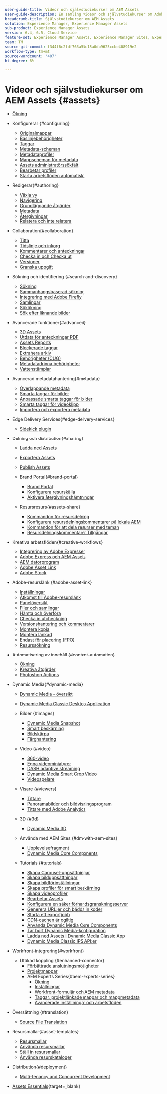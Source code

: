 ```yaml
---
user-guide-title: Videor och självstudiekurser om AEM Assets
user-guide-description: En samling videor och självstudiekurser om Adobe Experience Manager-resurser.
breadcrumb-title: Självstudiekurser om AEM Assets
solution: Experience Manager, Experience Manager Assets
sub-product: Experience Manager Assets
version: 6.4, 6.5, Cloud Service
feature-set: Experience Manager Assets, Experience Manager Sites, Experience Manager
team: TM
source-git-commit: f344f6c2fdf763a55c18a0db9625ccbe408919e2
workflow-type: tm+mt
source-wordcount: '407'
ht-degree: 6%

---
```



# Videor och självstudiekurser om AEM Assets {#assets}

+ [Ökning](overview.md)

+ Konfigurerar {#configuring}
   + [Originalmappar](configuring/baseline-folders.md)
   + [Baslinjebehörigheter](configuring/baseline-permissions.md)
   + [Taggar](configuring/tagging.md)
   + [Metadata-scheman](configuring/metadata-schemas.md)
   + [Metadataprofiler](configuring/metadata-profiles.md)
   + [Mappscheman för metadata](configuring/metadata-folder-schemas.md)
   + [Assets administratörssökfält](configuring/assets-admin-search-rail.md)
   + [Bearbetar profiler](configuring/processing-profiles.md)
   + [Starta arbetsflöden automatiskt](configuring/auto-start-workflows.md)

+ Redigerar{#authoring}
   + [Växla vy](./authoring/switch-views.md)
   + [Navigering](./authoring/navigation.md)
   + [Grundläggande åtgärder](./authoring/basic-operations.md)
   + [Metadata](./authoring/metadata.md)
   + [Återgivningar](./authoring/renditions.md)
   + [Relatera och inte relatera](./authoring/relate-unrelate.md)

+ Collaboration{#collaboration}
   + [Titta](./collaboration/watch.md)
   + [Tidslinje och inkorg](./collaboration/timeline-and-inbox.md)
   + [Kommentarer och anteckningar](./collaboration/comments-and-annotations.md)
   + [Checka in och Checka ut](./collaboration/check-in-and-check-out.md)
   + [Versioner](./collaboration/versions.md)
   + [Granska uppgift](./collaboration/review-task.md)

+ Sökning och identifiering {#search-and-discovery}
   + [Sökning](./search-and-discovery/search.md)
   + [Sammanhangsbaserad sökning](./search-and-discovery/contextual-search.md)
   + [Integrering med Adobe Firefly](./search-and-discovery/adobe-firefly.md)
   + [Samlingar](./search-and-discovery/collections.md)
   + [Sökökning](./search-and-discovery/search-boost.md)
   + [Sök efter liknande bilder](./search-and-discovery/find-similar-images.md)

+ Avancerade funktioner{#advanced}
   + [3D Assets](./advanced/3d-assets.md)
   + [Utdata för anteckningar PDF](./advanced/customizing-annotations-pdf-output.md)
   + [Assets Reports](./advanced/asset-reports.md)
   + [Blockerade taggar](./advanced/blocked-tags.md)
   + [Extrahera arkiv](./advanced/extract-archive.md)
   + [Behörigheter (CUG)](./advanced/closed-user-groups.md)
   + [Metadatadrivna behörigheter](./advanced/metadata-driven-permissions.md)
   + [Vattenstämplar](./advanced/watermarks.md)

+ Avancerad metadatahantering{#metadata}
   + [Överlappande metadata](metadata/cascade-metadata-feature-video-use.md)
   + [Smarta taggar för bilder](metadata/image-smart-tags.md)
   + [Anpassade smarta taggar för bilder](metadata/custom-smart-tags.md)
   + [Smarta taggar för videoklipp](metadata/video-smart-tags.md)
   + [Importera och exportera metadata](metadata/metadata-import-export.md)

+ Edge Delivery Services{#edge-delivery-services}
   + [Sidekick plugin](./edge-delivery-services/sidekick-plugin.md)

+ Delning och distribution{#sharing}
   + [Ladda ned Assets](./sharing/download.md)
   + [Exportera Assets](./sharing/export.md)
   + [Publish Assets](./sharing/publish.md)

   + Brand Portal{#brand-portal}
      + [Brand Portal](./sharing/brand-portal.md)
      + [Konfigurera resurskälla](brand-portal/configure-asset-sourcing.md)
      + [Aktivera återgivningshämtningar](brand-portal/enable-renditions-download.md)

   + Resursresurs{#assets-share}
      + [Kommandon för resursdelning](./sharing/asset-share-commons-user-experience-feature-video-understand.md)
      + [Konfigurera resursdelningskommentarer på lokala AEM](./sharing/asset-share-commons-technical-video-setup.md)
      + [Kommandon för att dela resurser med teman](./sharing/asset-share-commons-feature-video-theming.md)
      + [Resursdelningskommentarer Tillgångar](./sharing/asset-share/asset-share-commons-asset-kits.md)

+ Kreativa arbetsflöden{#creative-workflows}
   + [Integrering av Adobe Expresser](./creative-workflows/adobe-express.md)
   + [Adobe Express och AEM Assets](./creative-workflows/adobe-express-aem-assets.md)
   + [AEM datorprogram](./creative-workflows/aem-desktop-app.md)
   + [Adobe Asset Link](./creative-workflows/adobe-asset-link.md)
   + [Adobe Stock](./creative-workflows/adobe-stock.md)

+ Adobe-resurslänk {#adobe-asset-link}
   + [Inställningar](./adobe-asset-link/setup.md)
   + [Åtkomst till Adobe-resurslänk](./adobe-asset-link/launch-adobe-asset-link.md)
   + [Panelöversikt](./adobe-asset-link/panel-overview.md)
   + [Filer och samlingar](./adobe-asset-link/files-and-collections.md)
   + [Hämta och överföra](./adobe-asset-link/download-and-upload.md)
   + [Checka in utcheckning](./adobe-asset-link/check-in-check-out.md)
   + [Versionshantering och kommentarer](./adobe-asset-link/file-versioning-and-comments.md)
   + [Montera kopia](./adobe-asset-link/place-copy.md)
   + [Montera länkad](./adobe-asset-link/place-linked.md)
   + [Endast för placering (FPO)](./adobe-asset-link/for-placement-only.md)
   + [Resurssökning](./adobe-asset-link/asset-search.md)

+ Automatisering av innehåll {#content-automation}
   + [Ökning](./content-automation/overview.md)
   + [Kreativa åtgärder](./content-automation/creative-operations.md)
   + [Photoshop Actions](./content-automation/photoshop-actions.md)

+ Dynamic Media{#dynamic-media}
   + [Dynamic Media - översikt](dynamic-media/dynamic-media-overview-feature-video-use.md)
   + [Dynamic Media Classic Desktop Application](dynamic-media/dynamic-media-classic-desktop-application.md)
   + Bilder {#images}
      + [Dynamic Media Snapshot](dynamic-media/dynamic-media-snapshot.md)
      + [Smart beskärning](dynamic-media/smart-crop-feature-video-use.md)
      + [Bildskärpa](dynamic-media/dynamic-media-image-sharpening-feature-video-use.md)
      + [Färghantering](dynamic-media/dynamic-media-color-management-technical-video-setup.md)
   + Video {#video}
      + [360-video](dynamic-media/dynamic-media-360-video-custom-thumbnail-feature-video-use.md)
      + [Egna videominiatyrer](dynamic-media/dynamic-media-video-thumbnails-feature-video-use.md)
      + [DASH adaptive streaming](dynamic-media/dynamic-media-dash.md)
      + [Dynamic Media Smart Crop Video](dynamic-media/dynamic-media-smart-crop-video.md)
      + [Videospelare](dynamic-media/dynamic-media-video-player-feature-video-use.md)
   + Visare {#viewers}
      + [Tittare](dynamic-media/dynamic-media-viewer-feature-video-understand.md)
      + [Panoramabilder och bildvisningsprogram](dynamic-media/panorama-vertical-image-viewer-feature-video-use.md)
      + [Tittare med Adobe Analytics](dynamic-media/dynamic-media-viewer-extension-use.md)
   + 3D {#3d}
      + [Dynamic Media 3D](dynamic-media/dynamic-media-3d-feature-video.md)
   + Använda med AEM Sites {#dm-with-aem-sites}
      + [Upplevelsefragment](dynamic-media/dynamic-media-experience-fragments-feature-video-use.md)
      + [Dynamic Media Core Components](dynamic-media/dynamic-media-core-components.md)

   + Tutorials {#tutorials}
      + [Skapa Carousel-uppsättningar](dynamic-media/tutorials/creating-different-kinds-of-sets-with-aem-dynamic-media-carousel-sets.md)
      + [Skapa bilduppsättningar](dynamic-media/tutorials/creating-different-kinds-of-sets-with-aem-dynamic-media-image-sets.md)
      + [Skapa bildförinställningar](dynamic-media/tutorials/creating-image-presets.md)
      + [Skapa profiler för smart beskärning](dynamic-media/tutorials/creating-image-profile-smart-crop.md)
      + [Skapa videoprofiler](dynamic-media/tutorials/creating-video-profile-to-process-videos-in-dynamic-media.md)
      + [Bearbetar Assets](dynamic-media/tutorials/how-to-run-dam-update-asset-workflow-on-an-asset-with-dynamic-media-enabled.md)
      + [Konfigurera en säker förhandsgranskningsserver](dynamic-media/tutorials/adding-test-image-server-details-in-dynamic-media-for-secure-preview.md)
      + [Generera URL:er och bädda in koder](dynamic-media/tutorials/how-to-generate-public-url-or-embed-code-for-an-asset.md)
      + [Starta ett exportjobb](dynamic-media/tutorials/how-to-trigger-export-job-in-dynamic-media-during-submit-job-operation-parameter.md)
      + [CDN-cachen är ogiltig](dynamic-media/tutorials/invalidating-the-cdn-cache-by-way-of-dynamic-media.md)
      + [Använda Dynamic Media Core Components](dynamic-media/tutorials/using-dm-components-on-site-page.md)
      + [Tar bort Dynamic Media-konfiguration](dynamic-media/tutorials/deleting-dynamic-media-configuration.md)
      + [Ladda ned Assets i Dynamic Media Classic App](dynamic-media/tutorials/how-to-download-asset-in-dynamic-media-classic-app.md)
      + [Dynamic Media Classic IPS API:er](dynamic-media/tutorials/introduction-to-dynamic-media-classic-ips-api.md)

+ Workfront-integrering{#workfront}
   + Utökad koppling {#enhanced-connector}
      + [Förbättrade anslutningsmöjligheter](./workfront/enhanced-connector/basics.md)
      + [Projektmappar](./workfront/enhanced-connector/project-folders.md)
      + AEM Experts Series{#aem-experts-series}
         + [Ökning](./workfront/enhanced-connector/aem-experts-series/overview.md)
         + [Inställningar](./workfront/enhanced-connector/aem-experts-series/setup.md)
         + [Workfront-formulär och AEM metadata](./workfront/enhanced-connector/aem-experts-series/custom-forms.md)
         + [Taggar, projektlänkade mappar och mappmetadata](./workfront/enhanced-connector/aem-experts-series/aem-tags-project-linked-folders-and-folder-metadata.md)
         + [Avancerade inställningar och arbetsflöden](./workfront/enhanced-connector/aem-experts-series/advanced-settings-and-workflows.md)

+ Översättning {#translation}
   + [Source File Translation](translation/source-file-translation-feature-video-use.md)

+ Resursmallar{#asset-templates}
   + [Resursmallar](asset-templates/asset-templates-tutorial-understand.md)
   + [Använda resursmallar](asset-templates/asset-templates-feature-video-use.md)
   + [Ställ in resursmallar](asset-templates/asset-templates-technical-video-setup.md)
   + [Använda resurskataloger](asset-templates/asset-catalog-template-feature-video-use.md)

+ Distribution{#deployment}
   + [Multi-tenancy and Concurrent Development](deployment/multitenancy-concurrent-article-understand.md)

+ [Assets Essentials](https://experienceleague.adobe.com/docs/experience-manager-learn/assets-essentials/overview.html){target=_blank}
